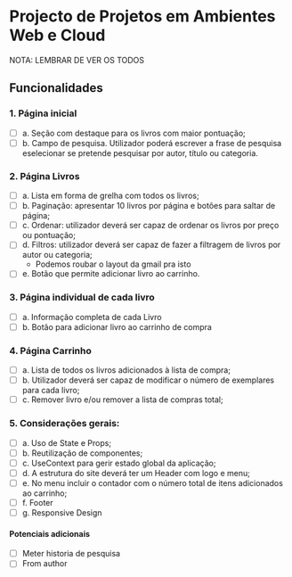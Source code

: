 # Projecto de Projetos em Ambientes Web e Cloud

NOTA: LEMBRAR DE VER OS TODOS

## Funcionalidades
###    1. Página inicial
* [ ] a. Seção com destaque para os livros com maior pontuação;
* [ ] b. Campo de pesquisa. Utilizador poderá escrever a frase de pesquisa eselecionar se pretende pesquisar por autor, título ou categoria.
### 2. Página Livros
* [ ] a. Lista em forma de grelha com todos os livros;
* [ ] b. Paginação: apresentar 10 livros por página e botões para saltar de página;
* [ ] c. Ordenar: utilizador deverá ser capaz de ordenar os livros por preço ou pontuação;
* [ ] d. Filtros: utilizador deverá ser capaz de fazer a filtragem de livros por autor ou categoria;
    * Podemos roubar o layout da gmail pra isto
* [ ] e. Botão que permite adicionar livro ao carrinho.
### 3. Página individual de cada livro
* [ ] a. Informação completa de cada Livro
* [ ] b. Botão para adicionar livro ao carrinho de compra
### 4. Página Carrinho
* [ ] a. Lista de todos os livros adicionados à lista de compra;
* [ ] b. Utilizador deverá ser capaz de modificar o número de exemplares para cada livro;
* [ ] c. Remover livro e/ou remover a lista de compras total;
### 5. Considerações gerais:
* [ ] a. Uso de State e Props;
* [ ] b. Reutilização de componentes;
* [ ] c. UseContext para gerir estado global da aplicação;
* [ ] d. A estrutura do site deverá ter um Header com logo e menu;
* [ ] e. No menu incluir o contador com o número total de itens adicionados ao carrinho;
* [ ] f. Footer
* [ ] g. Responsive Design
#### Potenciais adicionais 
* [ ] Meter historia de pesquisa
* [ ] From author